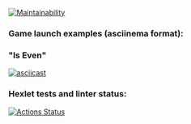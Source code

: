[![Maintainability](https://api.codeclimate.com/v1/badges/bbc5e74e07e9f42af423/maintainability)](https://codeclimate.com/github/DmitryCo/java-project-61/maintainability)

### Game launch examples (asciinema format):
### "Is Even"
[![asciicast](https://asciinema.org/a/baz1htNFUO4EZrnnQdyyQlZxS.svg)](https://asciinema.org/a/baz1htNFUO4EZrnnQdyyQlZxS)

### Hexlet tests and linter status:
[![Actions Status](https://github.com/DmitryCo/java-project-61/actions/workflows/hexlet-check.yml/badge.svg)](https://github.com/DmitryCo/java-project-61/actions)